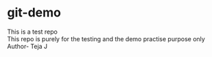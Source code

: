# git-demo
This is a test repo 
<br>
This repo is purely for the testing and the demo practise purpose only
Author- Teja J

